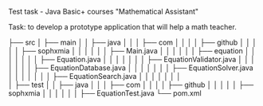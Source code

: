 Test task - Java Basic+ courses
"Mathematical Assistant"

Task: to develop a prototype application that will help a math teacher.

├── src
│   ├── main
│   │   ├── java
│   │   │   ├── com
│   │   │   │   ├── github
│   │   │   │   │   ├── sophxmia
│   │   │   │   │   │   ├── Main.java
│   │   │   │   │   │   ├── equation
│   │   │   │   │   │   │   ├── Equation.java
│   │   │   │   │   │   │   ├── EquationValidator.java
│   │   │   │   │   │   │   ├── EquationDatabase.java
│   │   │   │   │   │   │   ├── EquationSolver.java
│   │   │   │   │   │   │   ├── EquationSearch.java
│   │   │   │   │   │   │   
│   ├── test
│   │   ├── java
│   │   │   ├── com
│   │   │   │   ├── github
│   │   │   │   │   ├── sophxmia
│   │   │   │   │   │   ├── EquationTest.java
└── pom.xml
